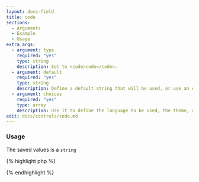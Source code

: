 ```yaml
---
layout: docs-field
title: code
sections:
  - Arguments
  - Example
  - Usage
extra_args:
  - argument: type
    required: "yes"
    type: string
    description: Set to <code>code</code>.
  - argument: default
    required: "yes"
    type: string
    description: Define a default string that will be used, or use an empty string (<code>'default' => ''</code>)
  - argument: choices
    required: "yes"
    type: array
    description: Use it to define the language to be used, the theme, and the area's height.
edit: docs/controls/code.md
---
```


### Usage

The saved values is a `string`

{% highlight php %}
<?php echo get_theme_mod( 'my_setting', '' ); ?>
{% endhighlight %}
